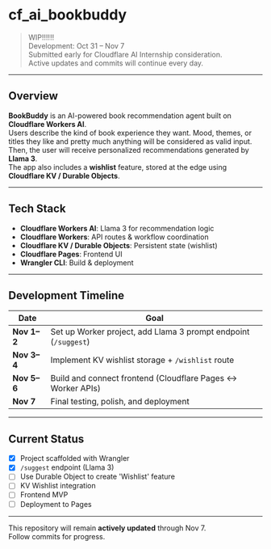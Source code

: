 # cf_ai_bookbuddy
> WIP!!!!!!  
> Development: Oct 31 – Nov 7  
> Submitted early for Cloudflare AI Internship consideration.  
> Active updates and commits will continue every day.

---

## Overview
**BookBuddy** is an AI-powered book recommendation agent built on **Cloudflare Workers AI**.  
Users describe the kind of book experience they want. Mood, themes, or titles they like and pretty much anything will be considered as valid input. Then, the user will receive personalized recommendations generated by **Llama 3**.  
The app also includes a **wishlist** feature, stored at the edge using **Cloudflare KV / Durable Objects**.

---

## Tech Stack
- **Cloudflare Workers AI**: Llama 3 for recommendation logic  
- **Cloudflare Workers**: API routes & workflow coordination  
- **Cloudflare KV / Durable Objects**: Persistent state (wishlist)  
- **Cloudflare Pages**: Frontend UI  
- **Wrangler CLI**: Build & deployment  

---

## Development Timeline
| Date | Goal |
|------|------|
| **Nov 1–2** | Set up Worker project, add Llama 3 prompt endpoint (`/suggest`) |
| **Nov 3–4** | Implement KV wishlist storage + `/wishlist` route |
| **Nov 5–6** | Build and connect frontend (Cloudflare Pages ↔ Worker APIs) |
| **Nov 7** | Final testing, polish, and deployment |

---

## Current Status
- [x] Project scaffolded with Wrangler
- [x] `/suggest` endpoint (Llama 3)
- [ ] Use Durable Object to create 'Wishlist' feature
- [ ] KV Wishlist integration  
- [ ] Frontend MVP  
- [ ] Deployment to Pages

---

This repository will remain **actively updated** through Nov 7.  
Follow commits for progress.
